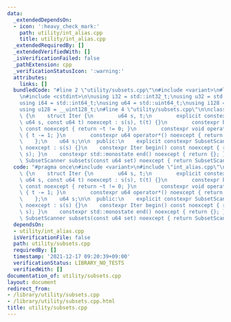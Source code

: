 ```yaml
---
data:
  _extendedDependsOn:
  - icon: ':heavy_check_mark:'
    path: utility/int_alias.cpp
    title: utility/int_alias.cpp
  _extendedRequiredBy: []
  _extendedVerifiedWith: []
  _isVerificationFailed: false
  _pathExtension: cpp
  _verificationStatusIcon: ':warning:'
  attributes:
    links: []
  bundledCode: "#line 2 \"utility/subsets.cpp\"\n#include <variant>\n#line 2 \"utility/int_alias.cpp\"\
    \n#include <cstdint>\n\nusing i32 = std::int32_t;\nusing u32 = std::uint32_t;\n\
    using i64 = std::int64_t;\nusing u64 = std::uint64_t;\nusing i128 = __int128_t;\n\
    using u128 = __uint128_t;\n#line 4 \"utility/subsets.cpp\"\n\nclass SubsetScanner\
    \ {\n    struct Iter {\n        u64 s, t;\n        explicit constexpr Iter(const\
    \ u64 s, const u64 t) noexcept : s(s), t(t) {}\n        constexpr bool operator!=(std::monostate)\
    \ const noexcept { return ~t != 0; }\n        constexpr void operator++() noexcept\
    \ { t -= 1; }\n        constexpr u64 operator*() noexcept { return t &= s; }\n\
    \    };\n    u64 s;\n\n  public:\n    explicit constexpr SubsetScanner(u64 s)\
    \ noexcept : s(s) {}\n    constexpr Iter begin() const noexcept { return Iter(s,\
    \ s); }\n    constexpr std::monostate end() noexcept { return {}; }\n};\n\nconstexpr\
    \ SubsetScanner subsets(const u64 set) noexcept { return SubsetScanner(set); }\n"
  code: "#pragma once\n#include <variant>\n#include \"int_alias.cpp\"\n\nclass SubsetScanner\
    \ {\n    struct Iter {\n        u64 s, t;\n        explicit constexpr Iter(const\
    \ u64 s, const u64 t) noexcept : s(s), t(t) {}\n        constexpr bool operator!=(std::monostate)\
    \ const noexcept { return ~t != 0; }\n        constexpr void operator++() noexcept\
    \ { t -= 1; }\n        constexpr u64 operator*() noexcept { return t &= s; }\n\
    \    };\n    u64 s;\n\n  public:\n    explicit constexpr SubsetScanner(u64 s)\
    \ noexcept : s(s) {}\n    constexpr Iter begin() const noexcept { return Iter(s,\
    \ s); }\n    constexpr std::monostate end() noexcept { return {}; }\n};\n\nconstexpr\
    \ SubsetScanner subsets(const u64 set) noexcept { return SubsetScanner(set); }"
  dependsOn:
  - utility/int_alias.cpp
  isVerificationFile: false
  path: utility/subsets.cpp
  requiredBy: []
  timestamp: '2021-12-17 09:20:39+09:00'
  verificationStatus: LIBRARY_NO_TESTS
  verifiedWith: []
documentation_of: utility/subsets.cpp
layout: document
redirect_from:
- /library/utility/subsets.cpp
- /library/utility/subsets.cpp.html
title: utility/subsets.cpp
---
```

